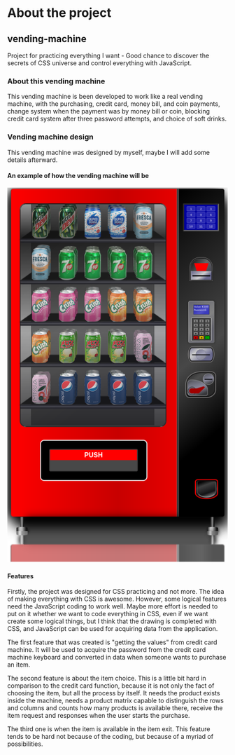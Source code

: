 # About the project

## vending-machine

Project for practicing everything I want - Good chance to discover the secrets of CSS universe and control everything with JavaScript.

### About this vending machine

This vending machine is been developed to work like a real vending machine, with the purchasing, credit card, money bill, and coin payments, change system when the payment was by money bill or coin, blocking credit card system after three password attempts, and choice of soft drinks.

### Vending machine design

This vending machine was designed by myself, maybe I will add some details afterward.

#### An example of how the vending machine will be

<img src="/assets/vending-machine.png"/>

#### Features

Firstly, the project was designed for CSS practicing and not more. The idea of making everything with CSS is awesome. However, some logical features need the JavaScript coding to work well. Maybe more effort is needed to put
on it whether we want to code everything in CSS, even if we want create some logical things, but I think that the drawing is completed with CSS, and JavaScript can be used for acquiring data from the application.

The first feature that was created is "getting the values" from credit card machine. It will be used to acquire the password from the credit card machine keyboard and converted in data when someone wants to purchase an item.

The second feature is about the item choice. This is a little bit hard in comparison to the credit card function, because it is not only the fact of choosing the item, but all the process by itself. It needs the product exists inside the machine, needs a product matrix capable to distinguish the rows and columns and counts how many products is available there, receive the item request and responses when the user starts the purchase.

The third one is when the item is available in the item exit. This feature tends to be hard not because of the coding, but because of a myriad of possibilities.
